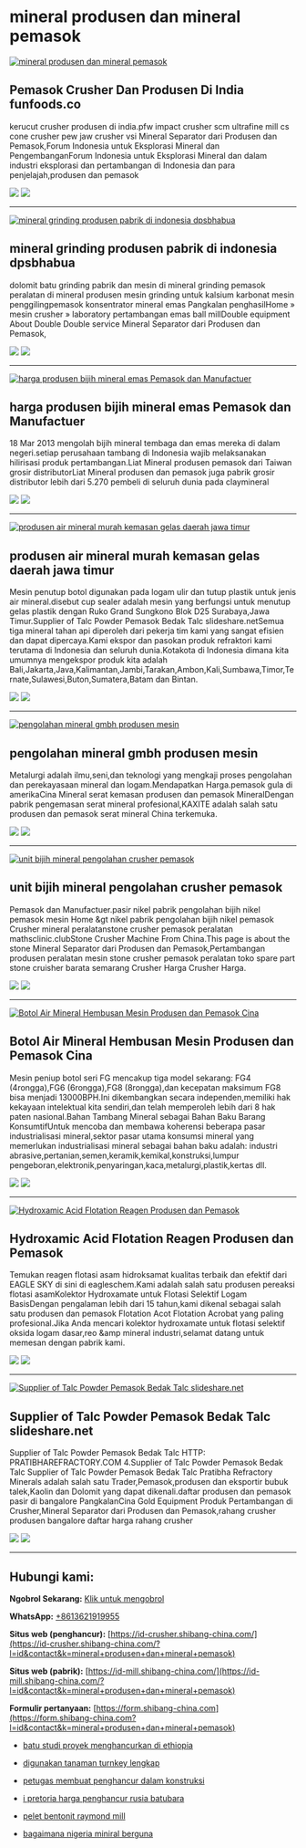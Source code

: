 # mineral produsen dan mineral pemasok

<a href="https://swt.shibang-china.com/?l=id&img&k=mineral+produsen+dan+mineral+pemasok" target="_blank">![mineral produsen dan mineral pemasok](http://static.shibang-china.com/all-800x300/1051.jpg)</a>

## Pemasok Crusher Dan Produsen Di India funfoods.co
kerucut crusher produsen di india.pfw impact crusher scm ultrafine mill cs cone crusher pew jaw crusher vsi Mineral Separator dari Produsen dan Pemasok,Forum Indonesia untuk Eksplorasi Mineral dan PengembanganForum Indonesia untuk Eksplorasi Mineral dan dalam industri eksplorasi dan pertambangan di Indonesia dan para penjelajah,produsen dan pemasok


<a href="https://whatsapp.shibangsoft.com/WhatsApp.php" target="_blank" title="WhatsApp">![](http://static.shibang-china.com/icon/whatsapp.png)</a> <a href="https://swt.shibang-china.com/?l=id&icon&k=mineral+produsen+dan+mineral+pemasok" target="_blank">![](http://static.shibang-china.com/icon/chat-id.png)</a>

---

<a href="https://swt.shibang-china.com/?l=id&img&k=mineral+produsen+dan+mineral+pemasok" target="_blank">![mineral grinding produsen pabrik di indonesia dpsbhabua](http://static.shibang-china.com/all-800x300/951.jpg)</a>

## mineral grinding produsen pabrik di indonesia dpsbhabua
dolomit batu grinding pabrik dan mesin di mineral grinding pemasok peralatan di mineral produsen mesin grinding untuk kalsium karbonat mesin penggilingpemasok konsentrator mineral emas Pangkalan penghasilHome » mesin crusher » laboratory pertambangan emas ball millDouble equipment About Double Double service Mineral Separator dari Produsen dan Pemasok,


<a href="https://whatsapp.shibangsoft.com/WhatsApp.php" target="_blank" title="WhatsApp">![](http://static.shibang-china.com/icon/whatsapp.png)</a> <a href="https://swt.shibang-china.com/?l=id&icon&k=mineral+produsen+dan+mineral+pemasok" target="_blank">![](http://static.shibang-china.com/icon/chat-id.png)</a>

---

<a href="https://swt.shibang-china.com/?l=id&img&k=mineral+produsen+dan+mineral+pemasok" target="_blank">![harga produsen bijih mineral emas Pemasok dan Manufactuer](http://static.shibang-china.com/all-800x300/699.jpg)</a>

## harga produsen bijih mineral emas Pemasok dan Manufactuer
18 Mar 2013 mengolah bijih mineral tembaga dan emas mereka di dalam negeri.setiap perusahaan tambang di Indonesia wajib melaksanakan hilirisasi produk pertambangan.Liat Mineral produsen pemasok dari Taiwan grosir distributorLiat Mineral produsen dan pemasok juga pabrik grosir distributor lebih dari 5.270 pembeli di seluruh dunia pada claymineral


<a href="https://whatsapp.shibangsoft.com/WhatsApp.php" target="_blank" title="WhatsApp">![](http://static.shibang-china.com/icon/whatsapp.png)</a> <a href="https://swt.shibang-china.com/?l=id&icon&k=mineral+produsen+dan+mineral+pemasok" target="_blank">![](http://static.shibang-china.com/icon/chat-id.png)</a>

---

<a href="https://swt.shibang-china.com/?l=id&img&k=mineral+produsen+dan+mineral+pemasok" target="_blank">![produsen air mineral murah kemasan gelas daerah jawa timur](http://static.shibang-china.com/all-800x300/374.jpg)</a>

## produsen air mineral murah kemasan gelas daerah jawa timur
Mesin penutup botol digunakan pada logam ulir dan tutup plastik untuk jenis air mineral.disebut cup sealer adalah mesin yang berfungsi untuk menutup gelas plastik dengan Ruko Grand Sungkono Blok D25 Surabaya,Jawa Timur.Supplier of Talc Powder Pemasok Bedak Talc slideshare.netSemua tiga mineral tahan api diperoleh dari pekerja tim kami yang sangat efisien dan dapat dipercaya.Kami ekspor dan pasokan produk refraktori kami terutama di Indonesia dan seluruh dunia.Kotakota di Indonesia dimana kita umumnya mengekspor produk kita adalah Bali,Jakarta,Java,Kalimantan,Jambi,Tarakan,Ambon,Kali,Sumbawa,Timor,Ternate,Sulawesi,Buton,Sumatera,Batam dan Bintan.


<a href="https://whatsapp.shibangsoft.com/WhatsApp.php" target="_blank" title="WhatsApp">![](http://static.shibang-china.com/icon/whatsapp.png)</a> <a href="https://swt.shibang-china.com/?l=id&icon&k=mineral+produsen+dan+mineral+pemasok" target="_blank">![](http://static.shibang-china.com/icon/chat-id.png)</a>

---

<a href="https://swt.shibang-china.com/?l=id&img&k=mineral+produsen+dan+mineral+pemasok" target="_blank">![pengolahan mineral gmbh produsen mesin](http://static.shibang-china.com/all-800x300/452.jpg)</a>

## pengolahan mineral gmbh produsen mesin
Metalurgi adalah ilmu,seni,dan teknologi yang mengkaji proses pengolahan dan perekayasaan mineral dan logam.Mendapatkan Harga.pemasok gula di amerikaCina Mineral serat kemasan produsen dan pemasok MineralDengan pabrik pengemasan serat mineral profesional,KAXITE adalah salah satu produsen dan pemasok serat mineral China terkemuka.


<a href="https://whatsapp.shibangsoft.com/WhatsApp.php" target="_blank" title="WhatsApp">![](http://static.shibang-china.com/icon/whatsapp.png)</a> <a href="https://swt.shibang-china.com/?l=id&icon&k=mineral+produsen+dan+mineral+pemasok" target="_blank">![](http://static.shibang-china.com/icon/chat-id.png)</a>

---

<a href="https://swt.shibang-china.com/?l=id&img&k=mineral+produsen+dan+mineral+pemasok" target="_blank">![unit bijih mineral pengolahan crusher pemasok](http://static.shibang-china.com/all-800x300/534.jpg)</a>

## unit bijih mineral pengolahan crusher pemasok
Pemasok dan Manufactuer.pasir nikel pabrik pengolahan bijih nikel pemasok mesin Home &gt nikel pabrik pengolahan bijih nikel pemasok Crusher mineral peralatanstone crusher pemasok peralatan mathsclinic.clubStone Crusher Machine From China.This page is about the stone Mineral Separator dari Produsen dan Pemasok,Pertambangan produsen peralatan mesin stone crusher pemasok peralatan toko spare part stone cruisher barata semarang Crusher Harga Crusher Harga.


<a href="https://whatsapp.shibangsoft.com/WhatsApp.php" target="_blank" title="WhatsApp">![](http://static.shibang-china.com/icon/whatsapp.png)</a> <a href="https://swt.shibang-china.com/?l=id&icon&k=mineral+produsen+dan+mineral+pemasok" target="_blank">![](http://static.shibang-china.com/icon/chat-id.png)</a>

---

<a href="https://swt.shibang-china.com/?l=id&img&k=mineral+produsen+dan+mineral+pemasok" target="_blank">![Botol Air Mineral Hembusan Mesin Produsen dan Pemasok Cina](http://static.shibang-china.com/all-800x300/1173.jpg)</a>

## Botol Air Mineral Hembusan Mesin Produsen dan Pemasok Cina
Mesin peniup botol seri FG mencakup tiga model sekarang: FG4 (4rongga),FG6 (6rongga),FG8 (8rongga),dan kecepatan maksimum FG8 bisa menjadi 13000BPH.Ini dikembangkan secara independen,memiliki hak kekayaan intelektual kita sendiri,dan telah memperoleh lebih dari 8 hak paten nasional.Bahan Tambang Mineral sebagai Bahan Baku Barang KonsumtifUntuk mencoba dan membawa koherensi beberapa pasar industrialisasi mineral,sektor pasar utama konsumsi mineral yang memerlukan industrialisasi mineral sebagai bahan baku adalah: industri abrasive,pertanian,semen,keramik,kemikal,konstruksi,lumpur pengeboran,elektronik,penyaringan,kaca,metalurgi,plastik,kertas dll.


<a href="https://whatsapp.shibangsoft.com/WhatsApp.php" target="_blank" title="WhatsApp">![](http://static.shibang-china.com/icon/whatsapp.png)</a> <a href="https://swt.shibang-china.com/?l=id&icon&k=mineral+produsen+dan+mineral+pemasok" target="_blank">![](http://static.shibang-china.com/icon/chat-id.png)</a>

---

<a href="https://swt.shibang-china.com/?l=id&img&k=mineral+produsen+dan+mineral+pemasok" target="_blank">![Hydroxamic Acid Flotation Reagen Produsen dan Pemasok](http://static.shibang-china.com/all-800x300/1302.jpg)</a>

## Hydroxamic Acid Flotation Reagen Produsen dan Pemasok
Temukan reagen flotasi asam hidroksamat kualitas terbaik dan efektif dari EAGLE SKY di sini di eagleschem.Kami adalah salah satu produsen pereaksi flotasi asamKolektor Hydroxamate untuk Flotasi Selektif Logam BasisDengan pengalaman lebih dari 15 tahun,kami dikenal sebagai salah satu produsen dan pemasok Flotation Acot Flotation Acrobat yang paling profesional.Jika Anda mencari kolektor hydroxamate untuk flotasi selektif oksida logam dasar,reo &amp mineral industri,selamat datang untuk memesan dengan pabrik kami.


<a href="https://whatsapp.shibangsoft.com/WhatsApp.php" target="_blank" title="WhatsApp">![](http://static.shibang-china.com/icon/whatsapp.png)</a> <a href="https://swt.shibang-china.com/?l=id&icon&k=mineral+produsen+dan+mineral+pemasok" target="_blank">![](http://static.shibang-china.com/icon/chat-id.png)</a>

---

<a href="https://swt.shibang-china.com/?l=id&img&k=mineral+produsen+dan+mineral+pemasok" target="_blank">![Supplier of Talc Powder Pemasok Bedak Talc slideshare.net](http://static.shibang-china.com/all-800x300/353.jpg)</a>

## Supplier of Talc Powder Pemasok Bedak Talc slideshare.net
Supplier of Talc Powder Pemasok Bedak Talc HTTP: PRATIBHAREFRACTORY.COM 4.Supplier of Talc Powder Pemasok Bedak Talc Supplier of Talc Powder Pemasok Bedak Talc Pratibha Refractory Minerals adalah salah satu Trader,Pemasok,produsen dan eksportir bubuk talek,Kaolin dan Dolomit yang dapat dikenali.daftar produsen dan pemasok pasir di bangalore PangkalanCina Gold Equipment Produk Pertambangan di Crusher,Mineral Separator dari Produsen dan Pemasok,rahang crusher produsen bangalore daftar harga rahang crusher


<a href="https://whatsapp.shibangsoft.com/WhatsApp.php" target="_blank" title="WhatsApp">![](http://static.shibang-china.com/icon/whatsapp.png)</a> <a href="https://swt.shibang-china.com/?l=id&icon&k=mineral+produsen+dan+mineral+pemasok" target="_blank">![](http://static.shibang-china.com/icon/chat-id.png)</a>

---
## Hubungi kami:

**Ngobrol Sekarang:** [Klik untuk mengobrol](https://swt.shibang-china.com?l=id&contact&k=mineral+produsen+dan+mineral+pemasok)

**WhatsApp:**  [+8613621919955](https://whatsapp.shibangsoft.com/WhatsApp.php)

**Situs web (penghancur):** [https://id-crusher.shibang-china.com/](https://id-crusher.shibang-china.com/?l=id&contact&k=mineral+produsen+dan+mineral+pemasok)

**Situs web (pabrik):** [https://id-mill.shibang-china.com/](https://id-mill.shibang-china.com/?l=id&contact&k=mineral+produsen+dan+mineral+pemasok)

**Formulir pertanyaan:** [https://form.shibang-china.com](https://form.shibang-china.com?l=id&contact&k=mineral+produsen+dan+mineral+pemasok)

* [batu studi proyek menghancurkan di ethiopia](../33/batu%20studi%20proyek%20menghancurkan%20di%20ethiopia.md)

* [digunakan tanaman turnkey lengkap](../32/digunakan%20tanaman%20turnkey%20lengkap.md)

* [petugas membuat penghancur dalam konstruksi](../33/petugas%20membuat%20penghancur%20dalam%20konstruksi.md)

* [i pretoria harga penghancur rusia batubara](../35/i%20pretoria%20harga%20penghancur%20rusia%20batubara.md)

* [pelet bentonit raymond mill](../31/pelet%20bentonit%20raymond%20mill.md)

* [bagaimana nigeria miniral berguna](../31/bagaimana%20nigeria%20miniral%20berguna.md)